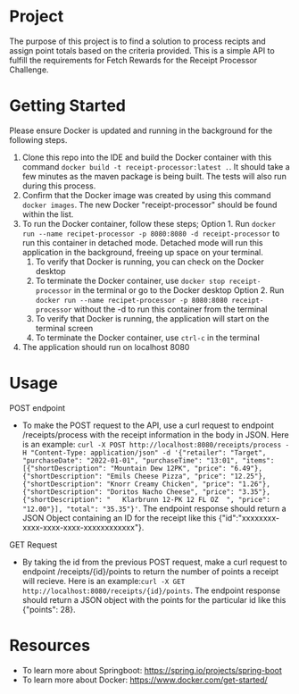 # Project
The purpose of this project is to find a solution to process recipts and assign point totals based on the criteria provided. This is a simple API to fulfill the requirements for Fetch Rewards for the Receipt Processor Challenge. 

# Getting Started
Please ensure Docker is updated and running in the background for the following steps.
1. Clone this repo into the IDE and build the Docker container with this command `docker build -t receipt-processor:latest .`. It should take a few minutes as the maven package is being built. The tests will also run during this process.
2. Confirm that the Docker image was created by using this command `docker images`. The new Docker "receipt-processor" should be found within the list. 
3. To run the Docker container, follow these steps;
   Option 1. Run `docker run --name recipet-processor -p 8080:8080 -d receipt-processor` to run this container in detached mode. Detached mode will run this application in the background, freeing up space on your terminal.
      1. To verify that Docker is running, you can check on the Docker desktop
      2. To terminate the Docker container, use `docker stop receipt-processor` in the terminal or go to the Docker desktop
   Option 2. Run `docker run --name recipet-processor -p 8080:8080 receipt-processor` without the -d to run this container from the terminal
      3. To verify that Docker is running, the application will start on the terminal screen
      4. To terminate the Docker container, use `ctrl-c` in the terminal
4. The application should run on localhost 8080

# Usage
POST endpoint
* To make the POST request to the API, use a curl request to endpoint /receipts/process with the receipt information in the body in JSON. Here is an example: `curl -X POST http://localhost:8080/receipts/process -H "Content-Type: application/json" -d '{"retailer": "Target", "purchaseDate": "2022-01-01", "purchaseTime": "13:01", "items": [{"shortDescription": "Mountain Dew 12PK", "price": "6.49"}, {"shortDescription": "Emils Cheese Pizza", "price": "12.25"}, {"shortDescription": "Knorr Creamy Chicken", "price": "1.26"}, {"shortDescription": "Doritos Nacho Cheese", "price": "3.35"}, {"shortDescription": "   Klarbrunn 12-PK 12 FL OZ  ", "price": "12.00"}], "total": "35.35"}'`. The endpoint response should return a JSON Object containing an ID for the receipt like this {"id":"xxxxxxxx-xxxx-xxxx-xxxx-xxxxxxxxxxxx"}.

GET Request
* By taking the id from the previous POST request, make a curl request to endpoint /receipts/{id}/points to return the number of points a receipt will recieve. Here is an example:`curl -X GET http://localhost:8080/receipts/{id}/points`. The endpoint response should return a JSON object with the points for the particular id like this {"points": 28}.


# Resources
* To learn more about Springboot: https://spring.io/projects/spring-boot 
* To learn more about Docker: https://www.docker.com/get-started/